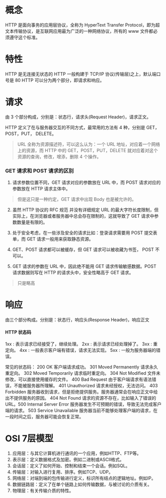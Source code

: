 # 概念

HTTP 是面向事务的应用层协议，全称为 HyperText Transfer Protocol，即为超文本传输协议，是互联网应用最为广泛的一种网络协议，所有的 www 文件都必须遵守这个标准。

# 特性

HTTP 是无连接无状态的
HTTP 一般构建于 TCP/IP 协议(传输层)之上，默认端口号是 80
HTTP 可以分为两个部分，即请求和响应。

# 请求

由 3 个部分构成，分别是：状态行，请求头(Request Header)，请求正文。

HTTP 定义了在与服务器交互的不同方式，最常用的方法有 4 种，分别是 GET，POST，PUT， DELETE。

> URL 全称为资源描述符，可以这么认为：一个 URL 地址，对应着一个网络上的资源，而 HTTP 中的 GET，POST，PUT，DELETE 就对应着对这个资源的查询，修改，增添，删除 4 个操作。

### GET 请求和 POST 请求的区别

1. 请求参数位置不同，GET 请求对应的参数放在 URL 中，而 POST 请求对应的参数放在 HTTP 请求主体中。

> 但是这只是一种约定，GET 请求中出现 Body 也是被允许的。

2. 虽然 HTTP 协议的 RFC 规范 并没有详细规定 URL 的最大字符长度限制，但实际上，在浏览器或者服务器中总会存在限制的，这就导致了 GET 请求中参数数量是有限的。

3. 处于安全考虑，在一些涉及安全的请求比如：登录请求需要用 POST 提交表单，而 GET 请求一般用来获取静态资源。

4. GET、POST 请求都可以被缓存，但 GET 请求可以被收藏为书签， POST 不可以。

5. GET 请求的参数在 URL 中，因此绝不能用 GET 请求传输敏感数据。POST 请求数据则写在 HTTP 的请求头中，安全性略高于 GET 请求。

> 只是略高

# 响应

由三个部分构成。分别是：状态行，响应头(Response Header)，响应正文

#### HTTP 状态码

1xx : 表示请求已经接受了，继续处理。
2xx : 表示请求已经处理掉了。
3xx : 重定向。
4xx : 一般表示客户端有错误，请求无法实现。
5xx : 一般为服务器端的错误。

常见的状态码：
200 OK 客户端请求成功。
301 Moved Permanently 请求永久重定向。
302 Moved Temporarily 请求临时重定向。
304 Not Modified 文件未修改，可以直接使用缓存的文件。
400 Bad Request 由于客户端请求有语法错误，不能被服务器所理解。
401 Unauthorized 请求未经授权，无法访问。
403 Forbidden 服务器收到请求，但是拒绝提供服务。服务器通常会在响应正文中给出不提供服务的原因。
404 Not Found 请求的资源不存在，比如输入了错误的 URL。500 Internal Server Error 服务器发生不可预期的错误，导致无法完成客户端的请求。
503 Service Unavailable 服务器当前不能够处理客户端的请求，在一段时间之后，服务器可能会恢复正常。

# OSI 7层模型

1. 应用层：与其它计算机进行通讯的一个应用，例如HTTP、FTP等。
2. 表示层：定义数据格式及加密。例如二进制或ASCII格式。
3. 会话层：定义了如何开始、控制和结束一个会话。例如SQL。
4. 传输层：对输入进行复用、排序。例如TCP、UDP。
5. 网络层：对端到端的包传输进行定义，标识所有结点的逻辑地址。例如IP。
6. 数据链路层：定义了在单个链路上如何传输数据，与被讨论的介质有关。
7. 物理层：有关传输介质的特性。